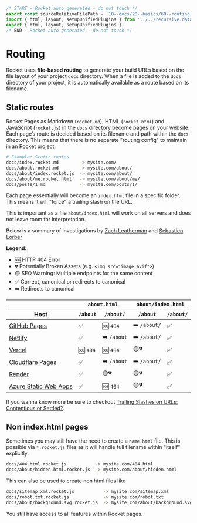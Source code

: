```js server
/* START - Rocket auto generated - do not touch */
export const sourceRelativeFilePath = '10--docs/20--basics/60--routing.rocket.md';
import { html, layout, setupUnifiedPlugins } from '../../recursive.data.js';
export { html, layout, setupUnifiedPlugins };
/* END - Rocket auto generated - do not touch */
```

# Routing

Rocket uses **file-based routing** to generate your build URLs based on the file layout of your project `docs` directory. When a file is added to the `docs` directory of your project, it is automatically available as a route based on its filename.

## Static routes

Rocket Pages as Markdown (`rocket.md`), HTML (`rocket.html`) and JavaScript (`rocket.js`) in the `docs` directory become pages on your website. Each page’s route is decided based on its filename and path within the `docs` directory. This means that there is no separate "routing config" to maintain in an Rocket project.

```bash
# Example: Static routes
docs/index.rocket.md        -> mysite.com/
docs/about.rocket.md        -> mysite.com/about/
docs/about/index.rocket.js  -> mysite.com/about/
docs/about/me.rocket.html   -> mysite.com/about/me/
docs/posts/1.md             -> mysite.com/posts/1/
```

Each page essentially will become an `index.html` file in a specific folder.
This means it will "force" a trailing slash on the URL.

This is important as a file `about/index.html` will work on all servers and does not leave room for interpretation.

Below is a summary of investigations by [Zach Leatherman](https://www.zachleat.com/web/trailing-slash/) and [Sebastien Lorber](https://github.com/slorber/trailing-slash-guide)

**Legend**:

- 🆘 HTTP 404 Error
- 💔 Potentially Broken Assets (e.g. `<img src="image.avif">`)
- 🟡 SEO Warning: Multiple endpoints for the same content
- ✅ Correct, canonical or redirects to canonical
- ➡️ Redirects to canonical

<table class="fullwidth">
  <thead>
    <tr>
      <th></th>
      <th colspan="2"><code>about.html</code></th>
      <th colspan="2"><code>about/index.html</code></th>
    </tr>
    <tr>
      <th>Host</th>
      <th><code>/about</code></th>
      <th><code>/about/</code></th>
      <th><code>/about</code></th>
      <th><code>/about/</code></th>
    </tr>
  </thead>
  <tbody>
    <tr>
      <td><a href="https://slorber.github.io/trailing-slash-guide">GitHub Pages</a></td>
      <td>✅</td>
      <td>🆘 <code>404</code></td>
      <td>➡️ <code>/about/</code></td>
      <td>✅</td>
    </tr>
    <tr>
      <td><a href="https://trailing-slash-guide-default.netlify.app">Netlify</a></td>
      <td>✅</td>
      <td>➡️ <code>/about</code></td>
      <td>➡️ <code>/about/</code></td>
      <td>✅</td>
    </tr>
    <tr>
      <td><a href="https://vercel-default-eight.vercel.app">Vercel</a></td>
      <td>🆘 <code>404</code></td>
      <td>🆘 <code>404</code></td>
      <td>🟡💔</td>
      <td>✅</td>
    </tr>
    <tr>
      <td><a href="https://trailing-slash-guide.pages.dev">Cloudflare Pages</a></td>
      <td>✅</td>
      <td>➡️ <code>/about</code></td>
      <td>➡️ <code>/about/</code></td>
      <td>✅</td>
    </tr>
    <tr>
      <td><a href="https://trailing-slash-guide.onrender.com">Render</a></td>
      <td>✅</td>
      <td>🟡💔</td>
      <td>🟡💔</td>
      <td>✅</td>
    </tr>
    <tr>
      <td><a href="https://polite-bay-08a23e210.azurestaticapps.net">Azure Static Web Apps</a></td>
      <td>✅</td>
      <td>🆘 <code>404</code></td>
      <td>🟡💔</td>
      <td>✅</td>
    </tr>
  </tbody>
</table>

If you wanna know more be sure to checkout [Trailing Slashes on URLs: Contentious or Settled?](https://www.zachleat.com/web/trailing-slash/).

## Non index.html pages

Sometimes you may still have the need to create a `name.html` file.
This is possible via `*.rocket.js` files as it will handle full filename within "itself" explicitly.

```bash
docs/404.html.rocket.js           -> mysite.com/404.html
docs/about/hidden.html.rocket.js  -> mysite.com/about/hidden.html
```

This can also be used to create non html files like

```bash
docs/sitemap.xml.rocket.js           -> mysite.com/sitemap.xml
docs/robot.txt.rocket.js             -> mysite.com/robot.txt
docs/about/background.svg.rocket.js  -> mysite.com/about/background.svg
```

You still have access to all features within Rocket pages.
